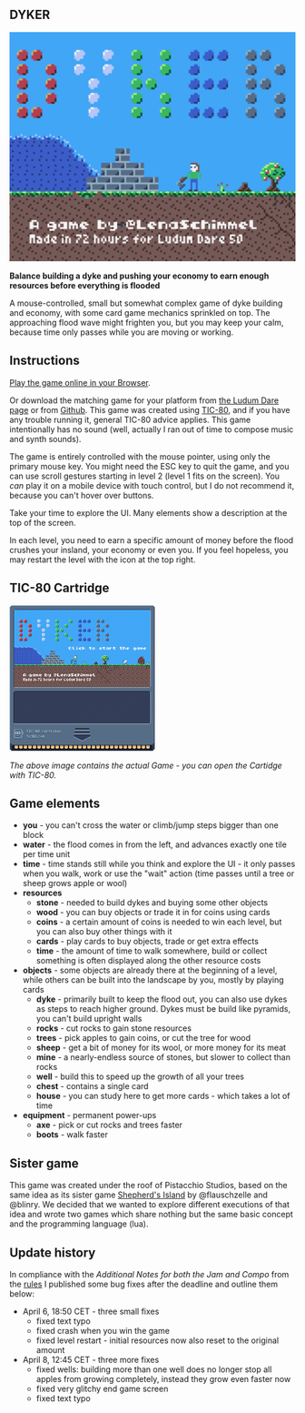 ## DYKER

![Title image](misc/dyker.png)

**Balance building a dyke and pushing your economy to earn enough resources before everything is flooded**

A mouse-controlled, small but somewhat complex game of dyke building and economy, with some card game mechanics sprinkled on top. The approaching flood wave might frighten you, but you may keep your calm, because time only passes while you are moving or working.

## Instructions
[Play the game online in your Browser](http://tic80.com/play?cart=2734).

Or download the matching game for your platform from [the Ludum Dare page](https://ldjam.com/events/ludum-dare/50/dyker) or from [Github](https://github.com/lenaschimmel/dyker/tree/main/release). This game was created using [TIC-80](http://tic80.com/), and if you have any trouble running it, general TIC-80 advice applies. This game intentionally has no sound (well, actually I ran out of time to compose music and synth sounds).

The game is entirely controlled with the mouse pointer, using only the primary mouse key. You might need the ESC key to quit the game, and you can use scroll gestures starting in level 2 (level 1 fits on the screen). You _can_ play it on a mobile device with touch control, but I do not recommend it, because you can't hover over buttons.

Take your time to explore the UI. Many elements show a description at the top of the screen.

In each level, you need to earn a specific amount of money before the flood crushes your insland, your economy or even you. If you feel hopeless, you may restart the level with the icon at the top right.

## TIC-80 Cartridge
![TIC-80 Game Cartridge - this image contains the actual game](https://github.com/lenaschimmel/dyker/raw/main/release/dyker.png)

_The above image contains the actual Game - you can open the Cartidge with TIC-80._

## Game elements
 * **you** - you can't cross the water or climb/jump steps bigger than one block
 * **water** - the flood comes in from the left, and advances exactly one tile per time unit
 * **time** - time stands still while you think and explore the UI - it only passes when you walk, work or use the "wait" action (time passes until a tree or sheep grows apple or wool)
 * **resources**
    * **stone** - needed to build dykes and buying some other objects
    * **wood** - you can buy objects or trade it in for coins using cards
    * **coins** - a certain amount of coins is needed to win each level, but you can also buy other things with it
    * **cards** - play cards to buy objects, trade or get extra effects
    * **time** - the amount of time to walk somewhere, build or collect something is often displayed along the other resource costs
 * **objects** - some objects are already there at the beginning of a level, while others can be built into the landscape by you, mostly by playing cards
    * **dyke** - primarily built to keep the flood out, you can also use dykes as steps to reach higher ground. Dykes must be build like pyramids, you can't build upright walls
    * **rocks** - cut rocks to gain stone resources
    * **trees** - pick apples to gain coins, or cut the tree for wood
    * **sheep** - get a bit of money for its wool, or more money for its meat
    * **mine** - a nearly-endless source of stones, but slower to collect than rocks
    * **well** - build this to speed up the growth of all your trees
    * **chest** - contains a single card
    * **house** - you can study here to get more cards - which takes a lot of time
 * **equipment** - permanent power-ups
    * **axe** - pick or cut rocks and trees faster
    * **boots** - walk faster

## Sister game
This game was created under the roof of Pistacchio Studios, based on the same idea as its sister game [Shepherd's Island](https://ldjam.com/events/ludum-dare/50/shepherds-island) by @flauschzelle and @blinry. We decided that we wanted to explore different executions of that idea and wrote two games which share nothing but the same basic concept and the programming language (lua).

## Update history
In compliance with the _Additional Notes for both the Jam and Compo_ from the [rules](https://ldjam.com/events/ludum-dare/rules) I published some bug fixes after the deadline and outline them below:

 * April 6, 18:50 CET - three small fixes
   * fixed text typo
   * fixed crash when you win the game
   * fixed level restart - initial resources now also reset to the original amount
 * April 8, 12:45 CET - three more fixes
   * fixed wells: building more than one well does no longer stop all apples from growing completely, instead they grow even faster now
   * fixed very glitchy end game screen
   * fixed text typo